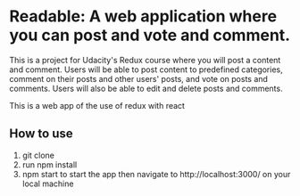 # Readable: A web application where you can post and vote and comment. 

This is a project for Udacity's Redux course where you will post a content and comment. Users will be able to post content to predefined categories, comment on their posts and other users' posts, and vote on posts and comments. Users will also be able to edit and delete posts and comments.



This is a web app of the use of redux with react


## How to use

1. git clone
2. run npm install
3. npm start to start the app then navigate to http://localhost:3000/ on your local machine
